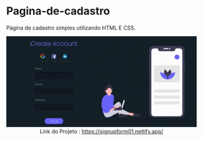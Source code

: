 # Pagina-de-cadastro
Página de cadastro simples utilizando HTML E CSS. <br>

<p align="center">
    <img windth="470" src="imagens/user.gif"

Link do Projeto : https://signupform01.netlify.app/
